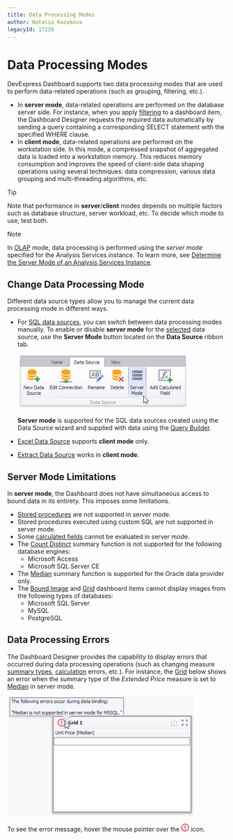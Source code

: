 ```yaml
---
title: Data Processing Modes
author: Natalia Kazakova
legacyId: 17238
---
```

# Data Processing Modes
DevExpress Dashboard supports two data processing modes that are used to perform data-related operations (such as grouping, filtering, etc.).
* In **server mode**, data-related operations are performed on the database server side. For instance, when you apply [filtering](../data-shaping/filtering.md) to a dashboard item, the Dashboard Designer requests the required data automatically by sending a query containing a corresponding SELECT statement with the specified WHERE clause.
* In **client mode**, data-related operations are performed on the workstation side. In this mode, a compressed snapshot of aggregated data is loaded into a workstation memory. This reduces memory consumption and improves the speed of client-side data shaping operations using several techniques: data compression, various data grouping and multi-threading algorithms, etc.

> [!TIP]
> Note that performance in **server**/**client** modes depends on multiple factors such as database structure, server workload, etc. To decide which mode to use, test both.

> [!NOTE]
> In [OLAP](connecting-to-olap-cubes.md) mode, data processing is performed using the _server mode_ specified for the Analysis Services instance. To learn more, see [Determine the Server Mode of an Analysis Services Instance](https://msdn.microsoft.com/en-us/library/gg471594.aspx).

## Change Data Processing Mode
Different data source types allow you to manage the current data processing mode in different ways.
* For [SQL data sources](connecting-to-sql-databases.md), you can switch between data processing modes manually. To enable or disable **server mode** for the [selected](../ui-elements/data-source-browser.md) data source, use the **Server Mode** button located on the **Data Source** ribbon tab.
	
	![ServerModeButton_Ribbon](../../../images/img23212.png)
	
	**Server mode** is supported for the SQL data sources created using the Data Source wizard and supplied with data using the [Query Builder](../work-with-data/using-the-query-builder.md).
* [Excel Data Source](binding-to-microsoft-excel-workbooks.md) supports **client mode** only.
* [Extract Data Source](binding-to-extract-data-sources.md) works in **client mode**.

## Server Mode Limitations
In **server mode**, the Dashboard does not have simultaneous access to bound data in its entirety. This imposes some limitations.
* [Stored procedures](../work-with-data/stored-procedures.md) are not supported in server mode.
* Stored procedures executed using custom SQL are not supported in server mode.
* Some [calculated fields](../work-with-data/creating-calculated-fields.md) cannot be evaluated in server mode.
* The [Count Distinct](../data-shaping/summarization.md) summary function is not supported for the following database engines:
	* Microsoft Access
	* Microsoft SQL Server CE
* The [Median](../data-shaping/summarization.md) summary function is supported for the Oracle data provider only.
* The [Bound Image](../dashboard-item-settings/images/image-types-overview.md) and [Grid](../dashboard-item-settings/grid.md) dashboard items cannot display images from the following types of databases:
	* Microsoft SQL Server
	* MySQL
	* PostgreSQL

## Data Processing Errors
The Dashboard Designer provides the capability to display errors that occurred during data processing operations (such as changing measure [summary types](../data-shaping/summarization.md), [calculation](../data-analysis/window-calculations.md) errors, etc.). For instance, the [Grid](../dashboard-item-settings/grid.md) below shows an error when the summary type of the _Extended Price_ measure is set to [Median](../data-shaping/summarization.md) in server mode.

![ErrorInCaption_ServerMode](../../../images/img123959.png)

To see the error message, hover the mouse pointer over the ![CaptionErrorIcon](../../../images/img123960.png) icon.